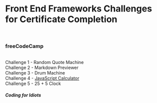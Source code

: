 <h1>Front End Frameworks Challenges for Certificate Completion</h1> </br>
<h3>freeCodeCamp</h3> </br>
Challenge 1 - Random Quote Machine </br>
Challenge 2 - Markdown Previewer </br>
Challenge 3 - Drum Machine </br>
Challenge 4 - <a href="https://onedrive.live.com/embed?resid=FFF08A1DB3EE0D6F%2116356&authkey=!ADXOBqepBKICL48" width="98" height="120" frameborder="0" scrolling="no">JavaScript Calculator</a> </br>
Challenge 5 - 25 + 5 Clock </br>
<h5>Coding for Idiots</h5>
